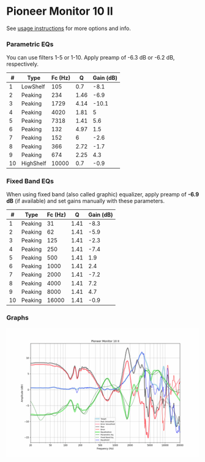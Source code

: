 # Pioneer Monitor 10 II
See [usage instructions](https://github.com/jaakkopasanen/AutoEq#usage) for more options and info.

### Parametric EQs
You can use filters 1-5 or 1-10. Apply preamp of -6.3 dB or -6.2 dB, respectively.

|   # | Type      |   Fc (Hz) |    Q |   Gain (dB) |
|-----|-----------|-----------|------|-------------|
|   1 | LowShelf  |       105 | 0.7  |        -8.1 |
|   2 | Peaking   |       234 | 1.46 |        -6.9 |
|   3 | Peaking   |      1729 | 4.14 |       -10.1 |
|   4 | Peaking   |      4020 | 1.81 |         5   |
|   5 | Peaking   |      7318 | 1.41 |         5.6 |
|   6 | Peaking   |       132 | 4.97 |         1.5 |
|   7 | Peaking   |       152 | 6    |        -2.6 |
|   8 | Peaking   |       366 | 2.72 |        -1.7 |
|   9 | Peaking   |       674 | 2.25 |         4.3 |
|  10 | HighShelf |     10000 | 0.7  |        -0.9 |

### Fixed Band EQs
When using fixed band (also called graphic) equalizer, apply preamp of **-6.9 dB** (if available) and set gains manually with these parameters.

|   # | Type    |   Fc (Hz) |    Q |   Gain (dB) |
|-----|---------|-----------|------|-------------|
|   1 | Peaking |        31 | 1.41 |        -8.3 |
|   2 | Peaking |        62 | 1.41 |        -5.9 |
|   3 | Peaking |       125 | 1.41 |        -2.3 |
|   4 | Peaking |       250 | 1.41 |        -7.4 |
|   5 | Peaking |       500 | 1.41 |         1.9 |
|   6 | Peaking |      1000 | 1.41 |         2.4 |
|   7 | Peaking |      2000 | 1.41 |        -7.2 |
|   8 | Peaking |      4000 | 1.41 |         7.2 |
|   9 | Peaking |      8000 | 1.41 |         4.7 |
|  10 | Peaking |     16000 | 1.41 |        -0.9 |

### Graphs
![](./Pioneer%20Monitor%2010%20II.png)
